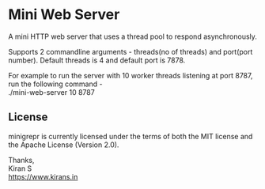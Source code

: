 # Mini Web Server

A mini HTTP web server that uses a thread pool to respond asynchronously.

Supports 2 commandline arguments - threads(no of threads) and port(port number). Default threads is 4 and default port is 7878.

For example to run the server with 10 worker threads listening at port 8787, run the following command -  
./mini-web-server 10 8787

## License

minigrepr is currently licensed under the terms of both the MIT license and the
Apache License (Version 2.0).

Thanks,  
Kiran S  
https://www.kirans.in  